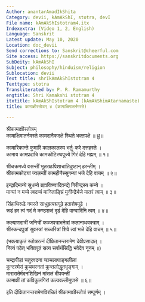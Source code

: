 ```yaml
---
Author: anantarAmadIkShita
Category: devii, kAmAkShI, stotra, devI
File name: kAmAkShIstotram4.itx
Indexextra: (Video 1, 2, English)
Language: Sanskrit
Latest update: May 10, 2020
Location: doc_devii
Send corrections to: Sanskrit@cheerful.com
Site access: https://sanskritdocuments.org
SubDeity: kAmAkShI
Subject: philosophy/hinduism/religion
Sublocation: devii
Text title: shrIkAmAkShIstotram 4
Texttype: stotra
Transliterated by: P. R. Ramamurthy
engtitle: Shri Kamakshi stotram 4
itxtitle: kAmAkShIstotram 4 (kAmAkShimAtarnamaste)
title: कामाक्षीस्तोत्रम् ४ (कामाक्षिमातर्नमस्ते)

---
```

  
 श्रीकामाक्षीस्तोत्रम्   
कामाक्षिमातर्नमस्ते कामदानैकदक्षे स्थिते भक्तपक्षे ॥ ध्रु॥  
  
कामारिकान्ते कुमारि कालकालस्य भर्तुः करे दत्तहस्ते ।  
कामाय कामप्रदात्रि कामकोटिस्थपूज्ये गिरं देहि मह्यम् ॥ १॥  
  
श्रीचक्रमध्ये वसन्तीं भूतरक्षःपिशाचातिदुष्टान् हरन्तीम् ।  
श्रीकामकोट्यां ज्वलन्तीं कामहीनैस्सुगम्यां भजे देहि वाचम् ॥ २॥  
  
इन्द्रादिमान्ये सुधन्ये ब्रह्मविष्ण्वादिवन्द्ये गिरीन्द्रस्य कन्ये ।  
मान्यां न मन्ये त्वदन्यं मानिताङ्घ्रिं मुनीन्द्रैर्भजे मातरं त्वाम् ॥ ३॥  
  
सिंहाधिरूढे नमस्ते साधुहृत्पद्मगूढे हताशेषमूढे ।  
रूढं हर त्वं गदं मे कण्ठशब्दं दृढं देहि वाग्वादिनि त्वम् ॥ ४॥  
  
कल्याणदात्रीं जनित्रीं कञ्जपत्राभनेत्रां कलानाथवक्त्राम् ।  
श्रीस्कन्दपुत्रां सुवस्त्रां सच्चरित्रां शिवे त्वां भजे देहि वाचम् ॥ ५॥  
  
(भक्त्याकृतं स्तोत्ररत्नं दीक्षितानन्तरामेण देवीप्रसादात् ।  
नित्यं पठेत् भक्तिपूतं सत्य सर्वार्थसिद्धि भवेदेव नूनम् ॥)  
  
चन्द्रापीडां चतुरवदनां चञ्चलापाङ्गलीलां  
      कुन्दस्मेरां कुचभरनतां कुन्तलोद्धूतभृङ्गाम् ।  
मारारातेर्मदनशिखिनं मांसलं दीपयन्तीं  
      कामाक्षीं तां कविकुलगिरां कल्पवल्लीमुपासे ॥ ६॥  
  
इति दीक्षितानन्तरामेणविरचितं श्रीकामाक्षीस्तोत्रं सम्पूर्णम् ।  
  
  
  
